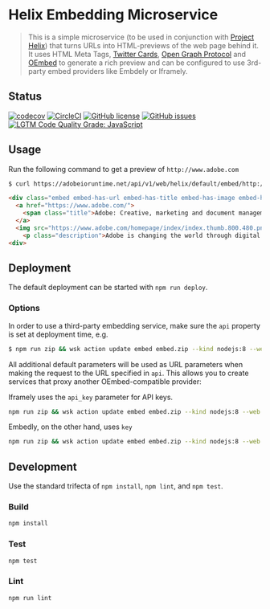 # Helix Embedding Microservice

> This is a simple microservice (to be used in conjunction with [Project Helix](https://www.project-helix.io)) that turns URLs into HTML-previews of the web page behind it. It uses HTML Meta Tags, [Twitter Cards](https://developer.twitter.com/en/docs/tweets/optimize-with-cards/overview/abouts-cards.html), [Open Graph Protocol](http://ogp.me) and [OEmbed](https://oembed.com) to generate a rich preview and can be configured to use 3rd-party embed providers like Embdely or Iframely.

## Status
[![codecov](https://img.shields.io/codecov/c/github/adobe/helix-embed.svg)](https://codecov.io/gh/adobe/helix-embed)
[![CircleCI](https://img.shields.io/circleci/project/github/adobe/helix-embed.svg)](https://circleci.com/gh/adobe/helix-embed)
[![GitHub license](https://img.shields.io/github/license/adobe/helix-embed.svg)](https://github.com/adobe/helix-embed/blob/master/LICENSE.txt)
[![GitHub issues](https://img.shields.io/github/issues/adobe/helix-embed.svg)](https://github.com/adobe/helix-embed/issues)
[![LGTM Code Quality Grade: JavaScript](https://img.shields.io/lgtm/grade/javascript/g/adobe/helix-embed.svg?logo=lgtm&logoWidth=18)](https://lgtm.com/projects/g/adobe/helix-embed)



## Usage

Run the following command to get a preview of `http://www.adobe.com`

```bash
$ curl https://adobeioruntime.net/api/v1/web/helix/default/embed/http://www.adobe.com
```

```html
<div class="embed embed-has-url embed-has-title embed-has-image embed-has-description">
  <a href="https://www.adobe.com/">
    <span class="title">Adobe: Creative, marketing and document management solutions</span>
  </a>
  <img src="https://www.adobe.com/homepage/index/index.thumb.800.480.png?ck=1540830329" alt="Adobe: Creative, marketing and document management solutions" class="image">
    <p class="description">Adobe is changing the world through digital experiences. We help our customers create, deliver and optimize content and applications.</p>
<div>
```

## Deployment

The default deployment can be started with `npm run deploy`.

### Options

In order to use a third-party embedding service, make sure the `api` property is set at deployment time, e.g.

```bash
$ npm run zip && wsk action update embed embed.zip --kind nodejs:8 --web raw --web-secure false -p api https://my-embed-provider.com
```

All additional default parameters will be used as URL parameters when making the request to the URL specified in `api`. This allows you to create services that proxy another OEmbed-compatible provider:

Iframely uses the `api_key` parameter for API keys.

```bash
npm run zip && wsk action update embed embed.zip --kind nodejs:8 --web raw --web-secure false -p api http://iframe.ly/api/oembed -p api_key insert-here
```

Embedly, on the other hand, uses `key`

```bash
npm run zip && wsk action update embed embed.zip --kind nodejs:8 --web raw --web-secure false -p api https://api.embedly.com/1/oembed -p key insert-here
```

## Development

Use the standard trifecta of `npm install`, `npm lint`, and `npm test`.


### Build

```bash
npm install
```

### Test

```bash
npm test
```

### Lint

```bash
npm run lint
```
